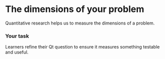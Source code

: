 # The dimensions of your problem

Quantitative research helps us to measure the dimensions of a problem.


### Your task

Learners refine their Qt question to ensure it measures something testable and useful.
